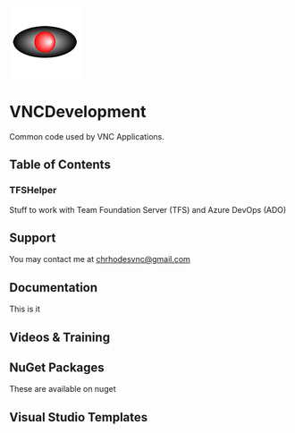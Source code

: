 <p>
  <img src="VNC.png">
</p>

# VNCDevelopment

Common code used by VNC Applications.

## Table of Contents

### TFSHelper

Stuff to work with Team Foundation Server (TFS) and Azure DevOps (ADO)
  
## Support

You may contact me at chrhodesvnc@gmail.com

## Documentation

This is it

## Videos &amp; Training

## NuGet Packages

These are available on nuget

## Visual Studio Templates